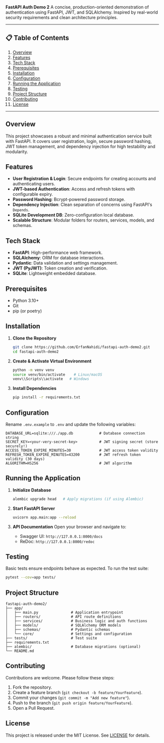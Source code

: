 **FastAPI Auth Demo 2**
A concise, production-oriented demonstration of authentication using FastAPI, JWT, and SQLAlchemy. Inspired by real-world security requirements and clean architecture principles.

---

## 📋 Table of Contents

1. [Overview](#overview)
2. [Features](#features)
3. [Tech Stack](#tech-stack)
4. [Prerequisites](#prerequisites)
5. [Installation](#installation)
6. [Configuration](#configuration)
7. [Running the Application](#running-the-application)
8. [Testing](#testing)
9. [Project Structure](#project-structure)
10. [Contributing](#contributing)
11. [License](#license)

---

## Overview

This project showcases a robust and minimal authentication service built with FastAPI. It covers user registration, login, secure password hashing, JWT token management, and dependency injection for high testability and modularity.

## Features

* **User Registration & Login**: Secure endpoints for creating accounts and authenticating users.
* **JWT-based Authentication**: Access and refresh tokens with configurable expiry.
* **Password Hashing**: Bcrypt-powered password storage.
* **Dependency Injection**: Clean separation of concerns using FastAPI's `Depends`.
* **SQLite Development DB**: Zero-configuration local database.
* **Scalable Structure**: Modular folders for routers, services, models, and schemas.

## Tech Stack

* **FastAPI**: High-performance web framework.
* **SQLAlchemy**: ORM for database interactions.
* **Pydantic**: Data validation and settings management.
* **JWT (PyJWT)**: Token creation and verification.
* **SQLite**: Lightweight embedded database.

## Prerequisites

* Python 3.10+
* Git
* pip (or poetry)

## Installation

1. **Clone the Repository**

   ```bash
   git clone https://github.com/ErfanNahidi/fastapi-auth-demo2.git
   cd fastapi-auth-demo2
   ```
2. **Create & Activate Virtual Environment**

   ```bash
   python -m venv venv
   source venv/bin/activate    # Linux/macOS
   venv\\Scripts\\activate   # Windows
   ```
3. **Install Dependencies**

   ```bash
   pip install -r requirements.txt
   ```

## Configuration

Rename `.env.example` to `.env` and update the following variables:

```dotenv
DATABASE_URL=sqlite:///./app.db            # Database connection string
SECRET_KEY=<your-very-secret-key>          # JWT signing secret (store securely!)
ACCESS_TOKEN_EXPIRE_MINUTES=30             # JWT access token validity
REFRESH_TOKEN_EXPIRE_MINUTES=43200         # JWT refresh token validity (30 days)
ALGORITHM=HS256                            # JWT algorithm
```

## Running the Application

1. **Initialize Database**

   ```bash
   alembic upgrade head   # Apply migrations (if using Alembic)
   ```
2. **Start FastAPI Server**

   ```bash
   uvicorn app.main:app --reload
   ```
3. **API Documentation**
   Open your browser and navigate to:

   * Swagger UI: `http://127.0.0.1:8000/docs`
   * ReDoc: `http://127.0.0.1:8000/redoc`

## Testing

Basic tests ensure endpoints behave as expected. To run the test suite:

```bash
pytest --cov=app tests/
```

## Project Structure

```
fastapi-auth-demo2/
├── app/
│   ├── main.py               # Application entrypoint
│   ├── routers/              # API route definitions
│   ├── services/             # Business logic and auth functions
│   ├── models/               # SQLAlchemy ORM models
│   ├── schemas/              # Pydantic schemas
│   └── core/                 # Settings and configuration
├── tests/                    # Test suite
├── requirements.txt
├── alembic/                  # Database migrations (optional)
└── README.md
```

## Contributing

Contributions are welcome. Please follow these steps:

1. Fork the repository.
2. Create a feature branch (`git checkout -b feature/YourFeature`).
3. Commit your changes (`git commit -m "Add new feature"`).
4. Push to the branch (`git push origin feature/YourFeature`).
5. Open a Pull Request.

## License

This project is released under the MIT License. See [LICENSE](LICENSE) for details.
